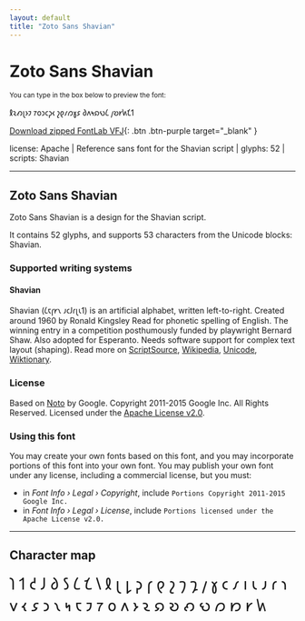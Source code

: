 ```yaml
---
layout: default
title: "Zoto Sans Shavian"
---
```


# Zoto Sans Shavian

<small>You can type in the box below to preview the font:</small>

<div contenteditable="true" class="texteditor" style="font-family: 'Zoto Sans Shavian';">
<p spellcheck="false">𐑙𐑷𐑺𐑚𐑶𐑲 𐑳𐑴𐑮𐑤𐑜𐑬 𐑟𐑞𐑥𐑼𐑣𐑭 𐑔𐑵𐑰𐑸𐑻𐑖 𐑢𐑹𐑾𐑿𐑗𐑑</p>
</div>

[Download zipped FontLab VFJ](https://downgit.github.io/#/home?url=https://github.com/fontlabcom/getgo-fonts/blob/main/getgo-fonts/apache/zotosans/zotosans-shavian.vfj){: .btn .btn-purple target="_blank" }

license: Apache \| Reference sans font for the Shavian script \| glyphs: 52 \| scripts: Shavian

---


## Zoto Sans Shavian

Zoto Sans Shavian is a design for the Shavian script.

It contains 52 glyphs, and supports 53 characters from the Unicode blocks: Shavian.


### Supported writing systems


#### Shavian

Shavian (𐑖𐑱𐑝𐑾𐑯 𐑨𐑤𐑓𐑩𐑚𐑧𐑑) is an artificial alphabet, written left-to-right. Created around 1960 by Ronald Kingsley Read for phonetic spelling of English. The winning entry in a competition posthumously funded by playwright Bernard Shaw. Also adopted for Esperanto. Needs software support for complex text layout (shaping). Read more on [ScriptSource](https://scriptsource.org/scr/Shaw), [Wikipedia](https://en.wikipedia.org/wiki/ISO_15924:Shaw), [Unicode](https://www.unicode.org/versions/Unicode13.0.0/ch08.pdf#G27260), [Wiktionary](https://en.wiktionary.org/wiki/Category:Shavian_script).


### License

Based on [Noto](https://github.com/notofonts) by Google. Copyright 2011-2015 Google Inc. All Rights Reserved. Licensed under the [Apache License v2.0](https://www.apache.org/licenses/LICENSE-2.0.txt).

### Using this font

You may create your own fonts based on this font, and you may incorporate portions of this font into your own font. You may publish your own font under any license, including a commercial license, but you must:

- in _Font Info › Legal › Copyright_, include `Portions Copyright 2011-2015 Google Inc.`
- in _Font Info › Legal › License_, include `Portions licensed under the Apache License v2.0.`


---

## Character map

<div style="font-family: 'Zoto Sans Shavian'; font-size: 2em;">
𐑐 𐑑 𐑒 𐑓 𐑔 𐑕 𐑖 𐑗 𐑘 𐑙 𐑚 𐑛 𐑜 𐑝 𐑞 𐑟 𐑠 𐑡 𐑢 𐑣 𐑤 𐑥 𐑦 𐑧 𐑨 𐑩 𐑪 𐑫 𐑬 𐑭 𐑮 𐑯 𐑰 𐑱 𐑲 𐑳 𐑴 𐑵 𐑶 𐑷 𐑸 𐑹 𐑺 𐑻 𐑼 𐑽 𐑾 𐑿
</div>

